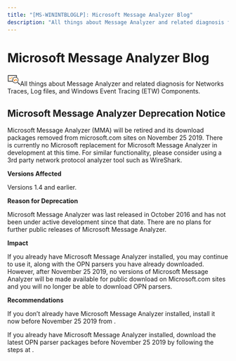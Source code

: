 ```yaml
---
title: "[MS-WININTBLOGLP]: Microsoft Message Analyzer Blog"
description: "All things about Message Analyzer and related diagnosis for Networks Traces, Log files, and Windows Event Tracing (ETW) Components"
---
```


# Microsoft Message Analyzer Blog

<p> </p>
<p><img id="Picture 2" src="MS-WININTBLOGLP_files/image001.png">All
things about Message Analyzer and related diagnosis for Networks Traces, Log
files, and Windows Event Tracing (ETW) Components.</p>

## Microsoft Message Analyzer Deprecation Notice 
Microsoft Message Analyzer (MMA) will be retired and its download packages removed from microsoft.com sites on November 25 2019. There is currently no Microsoft replacement for Microsoft Message Analyzer in development at this time.  For similar functionality, please consider using a 3rd party network protocol analyzer tool such as WireShark. 

**Versions Affected**
<p>Versions 1.4 and earlier.</p>

**Reason for Deprecation**
<p>Microsoft Message Analyzer was last released in October 2016 and has not been under active development since that date. There are no plans for further public releases of Microsoft Message Analyzer.</p> 

**Impact**
<p>If you already have Microsoft Message Analyzer installed, you may continue to use it, along with the OPN parsers you have already downloaded. However, after November 25 2019, no versions of Microsoft Message Analyzer will be made available for public download on Microsoft.com sites and you will no longer be able to download OPN parsers.</p> 

**Recommendations**
<p>If you don’t already have Microsoft Message Analyzer installed, install it now before November 25 2019 from <https://www.microsoft.com/en-us/download/details.aspx?id=44226>.</p> 
<p>If you already have Microsoft Message Analyzer installed, download the latest OPN parser packages before November 25 2019 by following the steps at <https://docs.microsoft.com/en-us/message-analyzer/managing-microsoft-opn-parser-packages>.</p> 



                